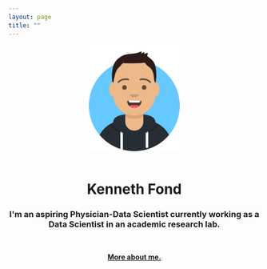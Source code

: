 ```yaml
---
layout: page
title: ""
---
```


<div style="text-align: center">
    <img src="/Images/avataaars.png" width="200" />
</div>

<br>

<h1 align="center">
    <strong>Kenneth Fond</strong>
</h1>

<h3 align="center">
    I'm an aspiring Physician-Data Scientist currently working as a Data Scientist in an academic research lab.
</h3>

<br>

<p align="center">
    <strong>
        <a href="about_me.md">More about me.</a>
    </strong>
</p>